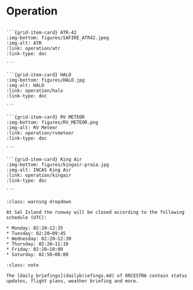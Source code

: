 # Operation

````{grid} 4

```{grid-item-card} ATR-42
:img-bottom: figures/SAFIRE_ATR42.jpeg
:img-alt: ATR
:link: operation/atr
:link-type: doc

```

```{grid-item-card} HALO
:img-bottom: figures/HALO.jpg
:img-alt: HALO
:link: operation/halo
:link-type: doc

```

```{grid-item-card} RV METEOR
:img-bottom: figures/RV_METEOR.png
:img-alt: RV Meteor
:link: operation/rvmeteor
:link-type: doc

```

```{grid-item-card} King Air
:img-bottom: figures/kingair-praia.jpg
:img-alt: INCAS King Air
:link: operation/kingair
:link-type: doc

```

````

```{admonition} Airpot restrictions - Sal
:class: warning dropdown

At Sal Island the runway will be closed according to the following schedule (UTC):

* Monday: 02:20–12:35
* Tuesday: 02:20–09:45
* Wednesday: 02:20–12:30
* Thursday: 02:20–11:10
* Friday: 02:20–10:00
* Saturday: 02:50–08:00

```

```{admonition} Daily briefings
:class: note

The [daily briefings](dailybriefings.md) of ORCESTRA contain status updates, flight plans, weather briefing and more.

```
